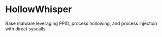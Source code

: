 # HollowWhisper
Base malware leveraging PPID, process hollowing, and process injection with direct syscalls.
